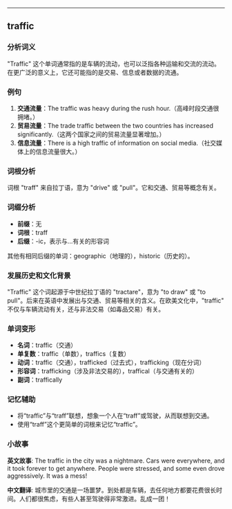 
---------------
## traffic
### 分析词义
"Traffic" 这个单词通常指的是车辆的流动，也可以泛指各种运输和交流的流动。在更广泛的意义上，它还可能指的是交易、信息或者数据的流通。

### 例句
1. **交通流量**：The traffic was heavy during the rush hour.（高峰时段交通很拥堵。）
2. **贸易流量**：The trade traffic between the two countries has increased significantly.（这两个国家之间的贸易流量显著增加。）
3. **信息流量**：There is a high traffic of information on social media.（社交媒体上的信息流量很大。）

### 词根分析
词根 "traff" 来自拉丁语，意为 "drive" 或 "pull"。它和交通、贸易等概念有关。

### 词缀分析
- **前缀**：无
- **词根**：traff
- **后缀**：-ic，表示与...有关的形容词

其他有相同后缀的单词：geographic（地理的），historic（历史的）。

### 发展历史和文化背景
"Traffic" 这个词起源于中世纪拉丁语的 "tractare"，意为 "to draw" 或 "to pull"。后来在英语中发展出与交通、贸易等相关的含义。在欧美文化中，"traffic" 不仅与车辆流动有关，还与非法交易（如毒品交易）有关。

### 单词变形
- **名词**：traffic（交通）
- **单复数**：traffic（单数），traffics（复数）
- **动词**：traffic（交通），trafficked（过去式），trafficking（现在分词）
- **形容词**：trafficking（涉及非法交易的），traffical（与交通有关的）
- **副词**：traffically

### 记忆辅助
- 将“traffic”与“traff”联想，想象一个人在“traff”或驾驶，从而联想到交通。
- 使用“traff”这个更简单的词根来记忆“traffic”。

### 小故事
**英文故事**:
The traffic in the city was a nightmare. Cars were everywhere, and it took forever to get anywhere. People were stressed, and some even drove aggressively. It was a mess!

**中文翻译**:
城市里的交通是一场噩梦。到处都是车辆，去任何地方都要花费很长时间。人们都很焦虑，有些人甚至驾驶得非常激进。乱成一团！

